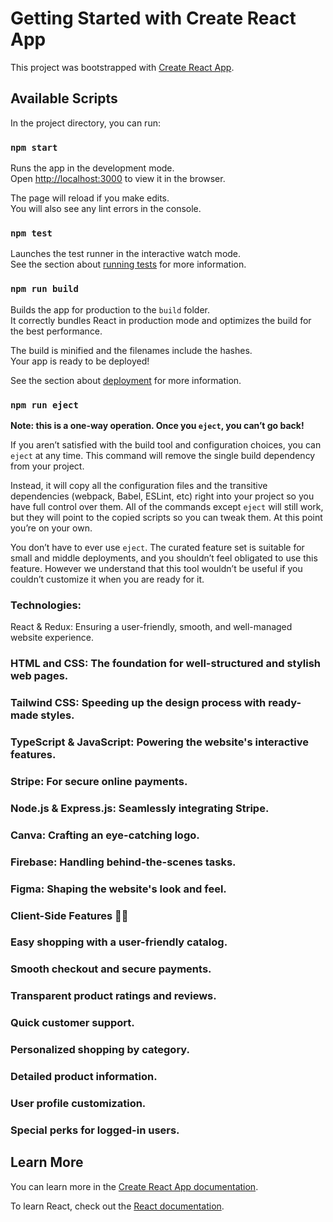 # Getting Started with Create React App

This project was bootstrapped with [Create React App](https://github.com/facebook/create-react-app).

## Available Scripts

In the project directory, you can run:

### `npm start`

Runs the app in the development mode.\
Open [http://localhost:3000](http://localhost:3000) to view it in the browser.

The page will reload if you make edits.\
You will also see any lint errors in the console.

### `npm test`

Launches the test runner in the interactive watch mode.\
See the section about [running tests](https://facebook.github.io/create-react-app/docs/running-tests) for more information.

### `npm run build`

Builds the app for production to the `build` folder.\
It correctly bundles React in production mode and optimizes the build for the best performance.

The build is minified and the filenames include the hashes.\
Your app is ready to be deployed!

See the section about [deployment](https://facebook.github.io/create-react-app/docs/deployment) for more information.

### `npm run eject`

**Note: this is a one-way operation. Once you `eject`, you can’t go back!**

If you aren’t satisfied with the build tool and configuration choices, you can `eject` at any time. This command will remove the single build dependency from your project.

Instead, it will copy all the configuration files and the transitive dependencies (webpack, Babel, ESLint, etc) right into your project so you have full control over them. All of the commands except `eject` will still work, but they will point to the copied scripts so you can tweak them. At this point you’re on your own.

You don’t have to ever use `eject`. The curated feature set is suitable for small and middle deployments, and you shouldn’t feel obligated to use this feature. However we understand that this tool wouldn’t be useful if you couldn’t customize it when you are ready for it.

### Technologies:
React & Redux: Ensuring a user-friendly, smooth, and well-managed website experience.
### HTML and CSS: The foundation for well-structured and stylish web pages.
### Tailwind CSS: Speeding up the design process with ready-made styles.
### TypeScript & JavaScript: Powering the website's interactive features.
### Stripe: For secure online payments.
### Node.js & Express.js: Seamlessly integrating Stripe.
### Canva: Crafting an eye-catching logo.
### Firebase: Handling behind-the-scenes tasks.
### Figma: Shaping the website's look and feel.

### Client-Side Features 👨‍💻
### Easy shopping with a user-friendly catalog.
### Smooth checkout and secure payments.
### Transparent product ratings and reviews.
### Quick customer support.
### Personalized shopping by category.
### Detailed product information.
### User profile customization.
### Special perks for logged-in users.


## Learn More

You can learn more in the [Create React App documentation](https://facebook.github.io/create-react-app/docs/getting-started).

To learn React, check out the [React documentation](https://reactjs.org/).
